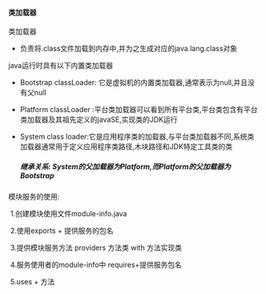 #### 类加载器

  类加载器

- 负责将.class文件加载到内存中,并为之生成对应的java.lang.class对象



java运行时具有以下内置类加载器

- Bootstrap classLoader: 它是虚拟机的内置类加载器,通常表示为null,并且没有父null

- Platform classLoader :平台类加载器可以看到所有平台类,平台类包含有平台类加载器及其祖先定义的javaSE,实现类的JDK运行

- System class loader:它是应用程序类的加载器,与平台类加载器不同,系统类加载器通常用于定义应用程序类路径,木块路径和JDK特定工具类的类

  ##### 继承关系: System的父加载器为Platform,而Platform的父加载器为Bootstrap

  

模块服务的使用:

​     1.创建模块使用文件module-info.java

​     2.使用exports + 提供服务的包名

​     3.提供模块服务方法  providers  方法类 with 方法实现类

​     4.服务使用者的module-info中 requires+提供服务包名

​     5.uses + 方法 